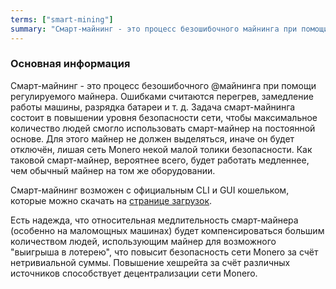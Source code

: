 ```yaml
---
terms: ["smart-mining"]
summary: "Смарт-майнинг - это процесс безошибочного майнинга при помощи регулируемого майнера"
---
```


### Основная информация

Смарт-майнинг - это процесс безошибочного @майнинга при помощи регулируемого майнера. Ошибками считаются перегрев, замедление работы машины, разрядка батареи и т. д. Задача смарт-майнинга состоит в повышении уровня безопасности сети, чтобы максимальное количество людей смогло использовать смарт-майнер на постоянной основе. Для этого майнер не должен выделяться, иначе он будет отключён, лишая сеть Monero некой малой толики безопасности. Как таковой смарт-майнер, вероятнее всего, будет работать медленнее, чем обычный майнер на том же оборудовании.

Смарт-майнинг возможен с официальным CLI и GUI кошельком, которые можно скачать на [странице загрузок](https://getmonero.org/downloads/).

Есть надежда, что относительная медлительность смарт-майнера (особенно на маломощных машинах) будет компенсироваться большим количеством людей, использующим майнер для возможного "выигрыша в лотерею", что повысит безопасность сети Monero за счёт нетривиальной суммы. Повышение хешрейта за счёт различных источников способствует децентрализации сети Monero.
